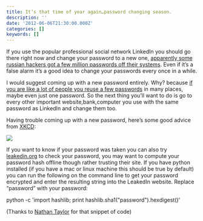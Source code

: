 ```yaml
---
title: It’s that time of year again…password changing season.
description: ''
date: '2012-06-06T21:30:00.000Z'
categories: []
keywords: []
---
```


If you use the popular professional social network LinkedIn you should go there right now and change your password to a new one, [apparently some russian hackers got a few million passwords off their systems](http://www.zdnet.com/blog/btl/646-million-linkedin-passwords-leaked-online/79290). Even if it’s a false alarm it’s a good idea to change your passwords every once in a while.  
  
I would suggest coming up with a new password entirely. Why? because [if you are like a lot of people you reuse a few passwords](http://arstechnica.com/security/2012/06/10-or-so-of-the-worst-passwords-exposed-by-the-linkedin-hack/) in many places, maybe even just one password. So the next thing you’ll want to do is go to every other important website,bank,computer you use with the same password as LinkedIn and change them too.  
  
Having trouble coming up with a new password, here’s some good advice from [XKCD](http://xkcd.com/936/):

![](/assets/0__VHJN0vDDRarW8j4C.png)

If you want to know if your password was taken you can also try [leakedin.org](http://www.leakedin.org/) to check your password, you may want to compute your password hash offline though rather trusting their site. If you have python installed (if you have a mac or linux machine this should be true by default) you can run the following on the command line to get your password encrypted and enter the resulting string into the LeakedIn website. Replace “password” with your password:

python -c 'import hashlib; print hashlib.sha1("password").hexdigest()'

(Thanks to [Nathan Taylor](https://plus.google.com/u/0/101229344744235690473/posts) for that snippet of code)
